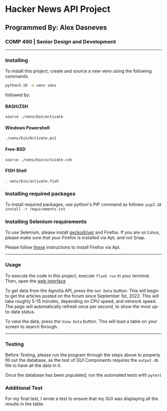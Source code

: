 # Hacker News API Project

## Programmed By: Alex Dasneves

### COMP 490 | Senior Design and Development

---

### Installing

To install this project, create and source a new venv using the following commands

```BASH
python3.10 -m venv venv
```

followed by:

#### BASH/ZSH

`source ./venv/bin/activate`

#### Windows Powershell

`./venv/bin/Activate.ps1`

#### Free-BSD

`source ./venv/bin/activate.csh`

#### FISH Shell

`. venv/bin/activate.fish`

### Installing required packages

To install required packages, use python's PIP command as follows:
`pip3.10 install -r requirements.txt`

### Installing Selenium requirements

To use Selenium, please install [geckodriver](https://github.com/mozilla/geckodriver/releases) and Firefox. If you are on Linux, please make sure that your Firefox is installed via Apt, and not Snap.

Please follow [these](https://www.omgubuntu.co.uk/2022/04/how-to-install-firefox-deb-apt-ubuntu-22-04) instructions to install Firefox via Apt.

---

### Usage

To execute the code in this project, execute `flask run` in your terminal. Then, open the [web interface](http://localhost:5000)

To get data from the Agnolia API, press the `Get Data` button. This will begin to get the articles posted on the forum since September 1st, 2022. This will take roughly 5-15 minutes, depending on CPU speed, and network speed. The page will automatically refresh once per second, to show the most up-to-date status.

To view the data, press the `View Data` button. This will load a table on your screen to search through.

---

### Testing

Before Testing, please run the program through the steps above to properly fill out the database, as the test of GUI Components requires the `output.db` file to have all the data in it.

Once the database has been populated, run the automated tests with `pytest`

### Additional Test

For my final test, I wrote a test to ensure that my GUI was displaying all the results in the table.
